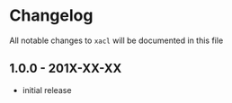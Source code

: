 # Changelog

All notable changes to `xacl` will be documented in this file

## 1.0.0 - 201X-XX-XX

- initial release
